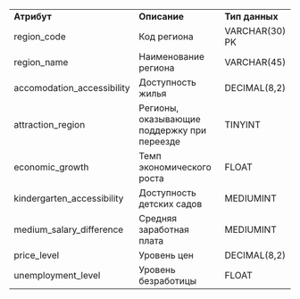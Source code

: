 <table>
    <tr>
        <td><b>Атрибут</b></td>
        <td><b>Описание</b></td>
        <td><b>Тип данных</b></td>
    </tr>  
    <tr>
        <td>region_code </td>
        <td>Код региона</td>
        <td>VARCHAR(30) PK </td>
    </tr>    
    <tr>
        <td>region_name </td>
        <td>Наименование региона</td>
        <td>VARCHAR(45) </td>
    </tr>    
    <tr>
        <td>accomodation_accessibility </td>
        <td>Доступность жилья</td>
        <td> DECIMAL(8,2)</td>
    </tr>        
    <tr>
        <td>attraction_region </td>
        <td> Регионы, оказывающие поддержку при переезде </td>
        <td>TINYINT</td>
    </tr>    
    <tr>
        <td>economic_growth</td>
        <td> Темп экономического роста</td>
        <td> FLOAT </td>
    </tr>        
    <tr>
        <td>kindergarten_accessibility </td>
        <td> Доступность детских садов </td>
        <td>MEDIUMINT </td>
    </tr>    
    <tr>
          <td>medium_salary_difference </td>
          <td> Средняя заработная плата </td>
          <td>MEDIUMINT</td>
      </tr>      
      <tr>
          <td>price_level</td>
          <td>Уровень цен</td>
          <td> DECIMAL(8,2) </td>
      </tr>               
      <tr>
          <td>unemployment_level </td>
          <td>Уровень безработицы</td>
          <td>FLOAT</td>
      </tr>   
</table>
